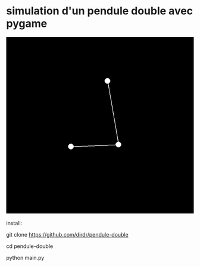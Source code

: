 # simulation d'un pendule double avec pygame

![alt text](https://github.com/dirdr/pendule-double/blob/master/Screenshot_1.png?raw=true)


install:

git clone https://github.com/dirdr/pendule-double

cd pendule-double

python main.py
